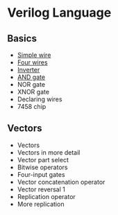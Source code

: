 # Verilog Language
## Basics
* [Simple wire](3/3.md)
* [Four wires](4/4.md)
* [Inverter](5/5.md)
* [AND gate](6/6.md)
* NOR gate
* XNOR gate
* Declaring wires
* 7458 chip

## Vectors
* Vectors
* Vectors in more detail
* Vector part select
* Bitwise operators
* Four-input gates
* Vector concatenation operator
* Vector reversal 1
* Replication operator
* More replication
